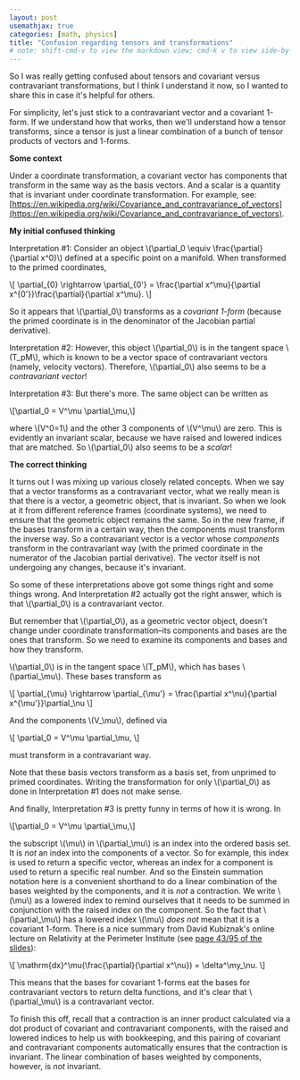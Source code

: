 ```yaml
---
layout: post
usemathjax: true
categories: [math, physics]
title: "Confusion regarding tensors and transformations"
# note: shift-cmd-v to view the markdown view; cmd-k v to view side-by-side, then can do 'toggle preview locking' command in the 3 dots in the preview tab
---
```


So I was really getting confused about tensors and covariant versus contravariant transformations, but I think I understand it now, so I wanted to share this in case it's helpful for others.

For simplicity, let's just stick to a contravariant vector and a covariant 1-form. If we understand how that works, then we'll understand how a tensor transforms, since a tensor is just a linear combination of a bunch of tensor products of vectors and 1-forms.

**Some context**

Under a coordinate transformation, a covariant vector has components that transform in the same way as the basis vectors. And a scalar is a quantity that is invariant under coordinate transformation. For example, see: [https://en.wikipedia.org/wiki/Covariance_and_contravariance_of_vectors](https://en.wikipedia.org/wiki/Covariance_and_contravariance_of_vectors).

**My initial confused thinking**

Interpretation #1: Consider an object \\(\partial_0 \equiv \frac{\partial}{\partial x^0}\\) defined at a specific point on a manifold. When transformed to the primed coordinates, 

\\[
\partial_{0} \rightarrow \partial_{0'} = \frac{\partial x^\mu}{\partial x^{0'}}\frac{\partial}{\partial x^\mu}. 
\\]

 So it appears that \\(\partial_0\\) transforms as a *covariant 1-form* (because the primed coordinate is in the denominator of the Jacobian partial derivative).

Interpretation #2: However, this object \\(\partial_0\\) is in the tangent space \\(T_pM\\), which is known to be a vector space of contravariant vectors (namely, velocity vectors). Therefore, \\(\partial_0\\) also seems to be a *contravariant vector*!

Interpretation #3: But there's more. The same object can be written as 

\\[\partial_0 = V^\mu \partial_\mu,\\]

 where \\(V^0=1\\) and the other 3 components of \\(V^\mu\\) are zero. This is evidently an invariant scalar, because we have raised and lowered indices that are matched. So \\(\partial_0\\) also seems to be a *scalar*!

**The correct thinking**

It turns out I was mixing up various closely related concepts. When we say that a vector transforms as a contravariant vector, what we really mean is that there is a vector, a geometric object, that is invariant. So when we look at it from different reference frames (coordinate systems), we need to ensure that the geometric object remains the same. So in the new frame, if the bases transform in a certain way, then the components must transform the inverse way. So a contravariant vector is a vector whose *components* transform in the contravariant way (with the primed coordinate in the numerator of the Jacobian partial derivative). The vector itself is not undergoing any changes, because it's invariant.

So some of these interpretations above got some things right and some things wrong. And Interpretation #2 actually got the right answer, which is that \\(\partial_0\\) is a contravariant vector. 

But remember that \\(\partial_0\\), as a geometric vector object, doesn't change under coordinate transformation–its components and bases are the ones that transform. So we need to examine its components and bases and how they transform. 

\\(\partial_0\\) is in the tangent space \\(T_pM\\), which has bases \\(\partial_\mu\\). These bases transform as

\\[
\partial_{\mu} \rightarrow \partial_{\mu'} = \frac{\partial x^\nu}{\partial x^{\mu'}}\partial_\nu
\\]

And the components \\(V_\mu\\), defined via

\\[
\partial_0 = V^\mu \partial_\mu,
\\]

must transform in a contravariant way.

Note that these basis vectors transform as a basis set, from unprimed to primed coordinates. Writing the transformation for only \\(\partial_0\\) as done in Interpretation #1 does not make sense.

And finally, Interpretation #3 is pretty funny in terms of how it is wrong. In

\\[\partial_0 = V^\mu \partial_\mu,\\]

the subscript \\(\mu\\) in \\(\partial_\mu\\) is an index into the ordered basis set. It is *not* an index into the components of a vector. So for example, this index is used to return a specific vector, whereas an index for a component is used to return a specific real number. And so the Einstein summation notation here is a convenient shorthand to do a linear combination of the bases weighted by the components, and it is *not* a contraction. We write \\(\mu\\) as a lowered index to remind ourselves that it needs to be summed in conjunction with the raised index on the component. So the fact that \\(\partial_\mu\\) has a lowered index \\(\mu\\) *does not* mean that it is a covariant 1-form. There is a nice summary from David Kubiznak's online lecture on Relativity at the Perimeter Institute (see [page 43/95 of the slides](https://pdf.pirsa.org/files/18080039.pdf)):

\\[
\mathrm{dx}^\mu(\frac{\partial}{\partial x^\nu}) = \delta^\my_\nu.
\\]

This means that the bases for covariant 1-forms eat the bases for contravariant vectors to return delta functions, and it's clear that \\(\partial_\mu\\) is a contravariant vector.

To finish this off, recall that a contraction is an inner product calculated via a dot product of covariant and contravariant components, with the raised and lowered indices to help us with bookkeeping, and this pairing of covariant and contravariant components automatically ensures that the contraction is invariant. The linear combination of bases weighted by components, however, is *not* invariant.



